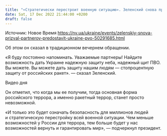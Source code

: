 ```yaml
---
title: "«Стратегически перестроит военную ситуацию». Зеленский снова призвал партнеров предоставить Украине ПВО"
date: Sat, 17 Dec 2022 21:44:00 +0200
draft: false
---
```

Источник: Новое Время https://nv.ua/ukraine/events/zelenskiy-snova-prizval-partnerov-predostavit-ukraine-pvo-50291685.html


Об этом он сказал в традиционном вечернем обращении.

«Я буду постоянно напоминать. Уважаемые партнеры! Найдите возможность дать Украине надежную защиту неба, надежный щит ПВО. Вы можете. Вы можете дать защиту нашим людям — стопроцентную защиту от российских ракет». — сказал Зеленский.

 Видео дня   

Он отметил, что когда мы ее получим, тогда основная форма российского террора, а именно ракетный террор, станет просто невозможной.

«И только это будет означать безопасность для миллионов людей и стратегическую перестройку всей военной ситуации. Чем меньше возможностей у России для террора, тем больше будет у нас возможностей вернуть и гарантировать мир», — подчеркнул президент.
